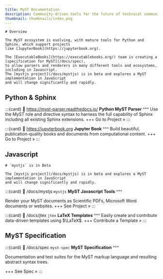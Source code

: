 ```yaml
---
title: MyST Documentation
description: Community-driven tools for the future of technical communication and publication. MyST makes markdown more extensible and powerful to support an ecosystem of tools for computational narratives, technical documentation, and open scientific communication.
thumbnail: thumbnails/index.png
---
```


```{important}
# Overview

The MyST ecosystem is evolving, with mature tools for Python and Sphinx, which support projects
like [JupyterBook](https://jupyterbook.org).

The [ExecutableBooks](https://executablebooks.org/) team is creating a [specification for MyST](/docs/spec),
to allow parsers and renderers in many different tools and ecosystems, including in Javascript.
The [mystjs project](/docs/mystjs) is in beta and explores a MyST implementation in JavaScript
and will change significantly and rapidly.
```

## Python & Sphinx

:::{card}
:link: https://myst-parser.readthedocs.io/
**Python MyST Parser**
^^^
Use the MyST role and directive syntax to harness the full capability of Sphinx including all existing Sphinx extensions.
+++
Go to Project »
:::

:::{card}
:link: https://jupyterbook.org
**Jupyter Book**
^^^
Build beautiful, publication-quality books and documents from computational content.
+++
Go to Project »
:::

## Javascript

```{warning}
# `mystjs` is in Beta

The [mystjs project](/docs/mystjs) is in beta and explores a MyST implementation in JavaScript
and will change significantly and rapidly.
```

:::{card}
:link: /docs/mystjs
`mystjs` **MyST Javascript Tools**
^^^

Render your MyST documents as Scientific PDFs, Microsoft Word documents or websites.
+++
See Project »
:::

:::{card}
:link: /docs/jtex
`jtex` **LaTeX Templates**
^^^
Easily create and contribute data-driven templates using $\LaTeX$.
+++
Contribute a Template »
:::

## MyST Specification

:::{card}
:link: /docs/spec
`myst-spec` **MyST Specification**
^^^

Documentation and test suites for the MyST markup language and resulting abstract syntax trees.

+++
See Spec »
:::
